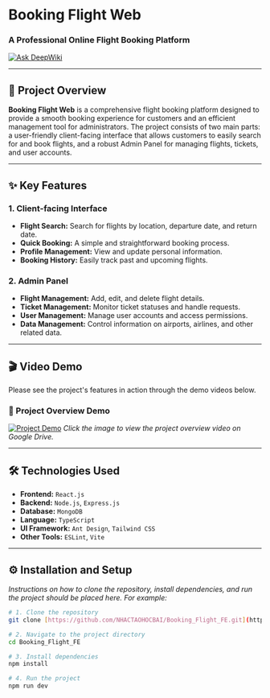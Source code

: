 # Booking Flight Web
### A Professional Online Flight Booking Platform

[![Ask DeepWiki](https://deepwiki.com/badge.svg)](https://deepwiki.com/NHACTAOHOCBAI/Booking_Flight_FE)

---

## 🚀 Project Overview

**Booking Flight Web** is a comprehensive flight booking platform designed to provide a smooth booking experience for customers and an efficient management tool for administrators. The project consists of two main parts: a user-friendly client-facing interface that allows customers to easily search for and book flights, and a robust Admin Panel for managing flights, tickets, and user accounts.

---

## ✨ Key Features

### 1. Client-facing Interface
* **Flight Search:** Search for flights by location, departure date, and return date.
* **Quick Booking:** A simple and straightforward booking process.
* **Profile Management:** View and update personal information.
* **Booking History:** Easily track past and upcoming flights.

### 2. Admin Panel
* **Flight Management:** Add, edit, and delete flight details.
* **Ticket Management:** Monitor ticket statuses and handle requests.
* **User Management:** Manage user accounts and access permissions.
* **Data Management:** Control information on airports, airlines, and other related data.

---

## 🎬 Video Demo

Please see the project's features in action through the demo videos below.

### 🎥 Project Overview Demo

[![Project Demo](https://img.youtube.com/vi/your_video_id_here/0.jpg)](https://drive.google.com/drive/folders/1nUoDji1EEHVjO7A3h0OSh0gq6ROaDO6S?usp=drive_link)
*Click the image to view the project overview video on Google Drive.*

---

## 🛠️ Technologies Used

* **Frontend:** `React.js`
* **Backend:** `Node.js`, `Express.js`
* **Database:** `MongoDB`
* **Language:** `TypeScript`
* **UI Framework:** `Ant Design`, `Tailwind CSS`
* **Other Tools:** `ESLint`, `Vite`

---

## ⚙️ Installation and Setup

*Instructions on how to clone the repository, install dependencies, and run the project should be placed here. For example:*
```bash
# 1. Clone the repository
git clone [https://github.com/NHACTAOHOCBAI/Booking_Flight_FE.git](https://github.com/NHACTAOHOCBAI/Booking_Flight_FE.git)

# 2. Navigate to the project directory
cd Booking_Flight_FE

# 3. Install dependencies
npm install

# 4. Run the project
npm run dev
